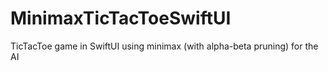 # MinimaxTicTacToeSwiftUI
TicTacToe game in SwiftUI using minimax (with alpha-beta pruning) for the AI
